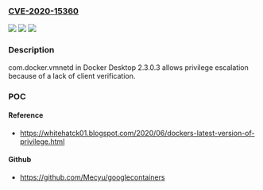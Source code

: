 ### [CVE-2020-15360](https://cve.mitre.org/cgi-bin/cvename.cgi?name=CVE-2020-15360)
![](https://img.shields.io/static/v1?label=Product&message=n%2Fa&color=blue)
![](https://img.shields.io/static/v1?label=Version&message=n%2Fa&color=blue)
![](https://img.shields.io/static/v1?label=Vulnerability&message=n%2Fa&color=brighgreen)

### Description

com.docker.vmnetd in Docker Desktop 2.3.0.3 allows privilege escalation because of a lack of client verification.

### POC

#### Reference
- https://whitehatck01.blogspot.com/2020/06/dockers-latest-version-of-privilege.html

#### Github
- https://github.com/Mecyu/googlecontainers


